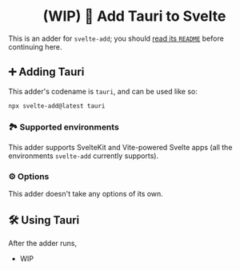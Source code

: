 <h1 align="center">(WIP) 💫 Add Tauri to Svelte</h1>

This is an adder for `svelte-add`; you should [read its `README`](https://github.com/svelte-add/svelte-add#readme) before continuing here.

## ➕ Adding Tauri

This adder's codename is `tauri`, and can be used like so:

```sh
npx svelte-add@latest tauri
```

### 🏞 Supported environments

This adder supports SvelteKit and Vite-powered Svelte apps (all the environments `svelte-add` currently supports).

### ⚙️ Options

This adder doesn't take any options of its own.

## 🛠 Using Tauri

After the adder runs,

- WIP
